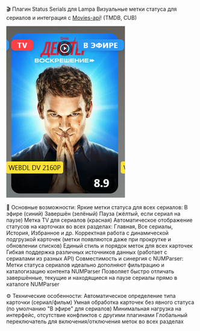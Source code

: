 🎬 Плагин Status Serials для Lampa
Визуальные метки статуса для сериалов и интеграция с [Movies-api](https://github.com/Igorek1986/movies-api)! (TMDB, CUB)

![Пример работы плагина](https://raw.githubusercontent.com/Igorek1986/lampa-plugins/main/docs/status_card.png)

🔹 Основные возможности:
Яркие метки статуса для всех сериалов:
В эфире (синий)
Завершён (зелёный)
Пауза (жёлтый, если сериал на паузе)
Метка TV для сериалов (красная)
Автоматическое отображение статусов на карточках во всех разделах:
Главная, Все сериалы, История, Избранное и др.
Корректная работа с динамической подгрузкой карточек (метки появляются даже при прокрутке и обновлении списков)
Единый стиль и порядок меток для всех карточек
Гибкая поддержка различных источников данных (работает с сериалами из разных API)
Совместимость и синергия с NUMParser:
Метки статуса сериалов идеально дополняют фильтрацию и каталогизацию контента NUMParser
Позволяет быстро отличать завершённые, текущие и находящиеся на паузе сериалы прямо в каталоге NUMParser

⚙️ Технические особенности:
Автоматическое определение типа карточки (сериал/фильм)
Умная обработка карточек без явного статуса (по умолчанию "В эфире" для сериалов)
Минимальная нагрузка на интерфейс, отсутствие конфликтов с другими плагинами
Глобальный переключатель для включения/отключения меток во всех разделах